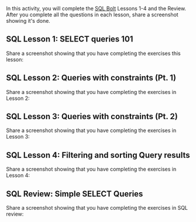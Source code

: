 In this activity, you will complete the [SQL Bolt](https://sqlbolt.com/lesson/introduction) Lessons 1-4 and the Review. 
After you complete all the questions in each lesson, share a screenshot showing it's done. 

## SQL Lesson 1: SELECT queries 101
Share a screenshot showing that you have completing the exercises this lesson:


## SQL Lesson 2: Queries with constraints (Pt. 1)
Share a screenshot showing that you have completing the exercises in Lesson 2:


## SQL Lesson 3: Queries with constraints (Pt. 2)
Share a screenshot showing that you have completing the exercises in Lesson 3:


## SQL Lesson 4: Filtering and sorting Query results
Share a screenshot showing that you have completing the exercises in Lesson 4:


## SQL Review: Simple SELECT Queries
Share a screenshot showing that you have completing the exercises in SQL review:

